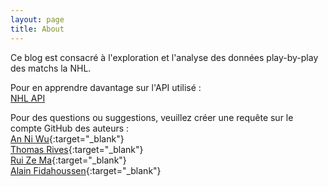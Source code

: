 ```yaml
---
layout: page
title: About
---
```


<p class="message">
   Ce blog est consacré à l'exploration et l'analyse des données play-by-play des matchs la NHL.
</p>

Pour en apprendre davantage sur l'API utilisé : <br>
[NHL API](https://gitlab.com/dword4/nhlapi/-/blob/master/stats-api.md)

Pour des questions ou suggestions, veuillez créer une requête sur le compte GitHub des auteurs : <br> 
[An Ni Wu](https://github.com/anw1998/IFT6758-A2022-G08){:target="_blank"} <br>
[Thomas Rives](https://github.com/THOMAS921){:target="_blank"} <br>
[Rui Ze Ma](https://github.com/ruizema){:target="_blank"} <br>
[Alain Fidahoussen](https://github.com/AlainFidahoussen/IFT6758-A2022-G08.git){:target="_blank"} <br>